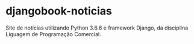 # djangobook-noticias
Site de notícias utilizando Python 3.6.6 e framework Django, da disciplina Liguagem de Programação Comercial.
